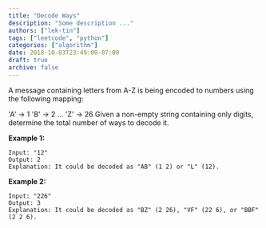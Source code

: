 ```yaml
---
title: "Decode Ways"
description: "Some description ..."
authors: ["lek-tin"]
tags: ["leetcode", "python"]
categories: ["algorithm"]
date: 2018-10-03T23:49:00-07:00
draft: true
archive: false
---
```

A message containing letters from A-Z is being encoded to numbers using the following mapping:

'A' -> 1
'B' -> 2
...
'Z' -> 26
Given a non-empty string containing only digits, determine the total number of ways to decode it.

**Example 1:**
```
Input: "12"
Output: 2
Explanation: It could be decoded as "AB" (1 2) or "L" (12).
```
**Example 2:**
```
Input: "226"
Output: 3
Explanation: It could be decoded as "BZ" (2 26), "VF" (22 6), or "BBF" (2 2 6).
```